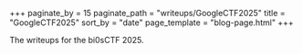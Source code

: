 +++
paginate_by = 15
paginate_path = "writeups/GoogleCTF2025"
title = "GoogleCTF2025"
sort_by = "date"
page_template = "blog-page.html"
+++


The writeups for the bi0sCTF 2025.
